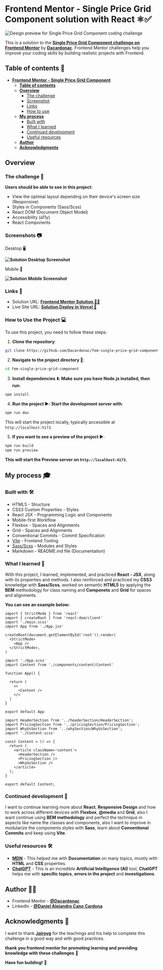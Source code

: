 
# Frontend Mentor - Single Price Grid Component solution with React ⚛️✅

![Design preview for Single Price Grid Component coding challenge](src/assets/design/desktop-preview.jpg)

This is a solution to the **[Single Price Grid Component challenge on Frontend Mentor](https://www.frontendmentor.io/challenges/single-price-grid-component-5ce41129d0ff452fec5abbbc)** by **[Dacardonac](https://github.com/Dacardonac)**. Frontend Mentor challenges help you improve your coding skills by building realistic projects with Frontend.

## Table of contents 📄

- **[Frontend Mentor - Single Price Grid Component](#frontend-mentor---single-price-grid-component-solution)**
  - **[Table of contents](#table-of-contents-)**
  - **[Overview](#overview-)**
    - [The challenge](#the-challenge-)
    - [Screenshot](#screenshots-)
    - [Links](#links-)
    - [How to use](#how-to-use-the-project-)
  - **[My process](#my-process-)**
    - [Built with](#built-with-)
    - [What I learned](#what-i-learned-)
    - [Continued development](#continued-development-)
    - [Useful resources](#useful-resources-)
  - **[Author](#author-)**
  - **[Acknowledgments](#acknowledgments-)**

## Overview

### The challenge 🧩

**Users should be able to see in this project:**

- View the optimal layout depending on their device's screen size (Responsive)
- Styles in Components (Sass/Scss)
- React DOM (Document Object Model)
- Accessibility (a11y)
- React Components

### Screenshots 📷

Desktop 🖥️

**![Solution Desktop Screenshot](/public/screenshots/desktop-screenshot.webp)**


Mobile 🤳

**![Solution Mobile Screenshot](/public/screenshots/mobile-screenshot.webp)**


### Links 📍

- Solution URL: **[Frontend Mentor Solution 👨‍💻]()**
- Live Site URL: **[Solution Deploy in Vercel 🚀]()**

### How to Use the Project 💻

To use this project, you need to follow these steps:

1. **Clone the repository**:

  ```bash
  git clone https://github.com/Dacardonac/fem-single-price-grid-component.git
  ```

2. **Navigate to the project directory 📂**:

  ```bash
  cd fem-single-price-grid-component
  ```

3. **Install dependencies ⬇️: Make sure you have Node.js installed, then run**:

  ```bash
  npm install
  ```

4. **Run the project ▶️: Start the development server with**:

  ```bash
  npm run dev
  ```
  This will start the project locally, typically accessible at `http://localhost:5173`.

5. **If you want to see a preview of the project ▶️**:

  ```bash
  npm run build
  npm run preview
  ```
  **This will start the Preview server on `http://localhost:4173`.**

## My process 🎓

### Built with 🛠

- HTML5 - Structure
- CSS3 Custom Properties - Styles
- React JSX - Programming Logic and Components
- Mobile-first Workflow
- Flexbox - Spaces and Alignments
- Grid - Spaces and Alignments
- Conventional Commits - Commit Specification
- [Vite](https://vitejs.dev/) - Frontend Tooling
- [Sass/Scss](https://sass-lang.com/) - Modules and Styles
- Markdown - README.md file (Documentation)

### What I learned 🧠

With this project, I learned, implemented, and practiced **React - JSX**, along with its properties and methods. I also reinforced and practiced my **CSS3** knowledge with **Sass/Scss**, worked on semantic **HTML5** by applying the **BEM** methodology for class naming and **Componets** and **Grid** for spaces and alignments.

**You can see an example below:**

``` JSX
import { StrictMode } from 'react'
import { createRoot } from 'react-dom/client'
import './main.scss'
import App from './App.jsx'

createRoot(document.getElementById('root')).render(
  <StrictMode>
    <App />
  </StrictMode>,
)
```
``` JSX
import './App.scss'
import Content from './components/content/Content'

function App() {

  return (
    <>
      <Content />
    </>
  )
}

export default App
```
``` JSX
import HeaderSection from '../headerSection/HeaderSection';
import PricingSection from '../pricingSection/PricingSection';
import WhyUsSection from '../whySection/WhyUsSection';
import './Content.scss'

const Content = () => {
  return (
    <article className='content'>
      <HeaderSection />
      <PricingSection />
      <WhyUsSection />
    </article>
  );
}

export default Content;
```

### Continued development 🔎

I want to continue learning more about **React**, **Responsive Design** and how to work across different devices with **Flexbox**, **@media** and **Grid**, also I want continue using  **BEM methodology** and perfect the technique in aspects like name the classes and components, also I want to improve in modularize the components styles with **Sass**, learn about **Conventional Commits** and keep using **Vite**.

### Useful resources 🛠

- **[MDN](https://developer.mozilla.org/en-US/)** - This helped me with **Documentation** on many topics, mostly with **HTML** and **CSS** properties.
- **[ChatGPT](https://chatgpt.com/)** - This is an incredible **Artificial Intelligence (AI)** tool, **ChatGPT** helps me with **specific topics**, **errors in the project** and **investigations**.

## Author 👨‍💻

- Frontend Mentor - **[@Dacardonac](https://www.frontendmentor.io/profile/Dacardonac)**
- LinkedIn - **[@Daniel Alejandro Cano Cardona](https://www.linkedin.com/in/daniel-alejandro-cano-cardona/)**

## Acknowledgments 🙌

I want to thank **[Jairovg](https://github.com/jairovg)** for the teachings and his help to complete this challenge in a good way and with good practices.

**thank you frontend mentor for promoting learning and providing knowledge with these challenges** 🙌

**Have fun building!** 🚀